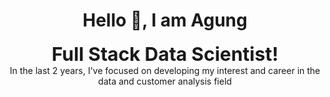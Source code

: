 <div align="center"><H1>Hello 👋, I am Agung</H1></div>

<div align="center">
  <strong style="font-size: 30px;">Full Stack Data Scientist!</strong>
</div>
<div align="center">In the last 2 years, I've focused on developing my interest and career in the data and customer analysis field</div>
<!--
**Agungvpzz/Agungvpzz** is a ✨ _special_ ✨ repository because its `README.md` (this file) appears on your GitHub profile.

Here are some ideas to get you started:

- 🔭 I’m currently working on ...
- 🌱 I’m currently learning ...
- 👯 I’m looking to collaborate on ...
- 🤔 I’m looking for help with ...
- 💬 Ask me about ...
- 📫 How to reach me: ...
- 😄 Pronouns: ...
- ⚡ Fun fact: ...
-->
